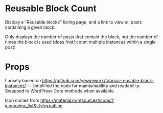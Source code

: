 # Reusable Block Count

 Display a "Reusable blocks" listing page, and a link to view all posts containing a given block.

 Only displays the number of posts that contain the block, not the number of times the block is used (does /not/ count multiple instances within a single post)

# Props

 Loosely based on https://github.com/yeswework/fabrica-reusable-block-instances/ -- simplified the code for maintainability and readability.  Swapped to WordPress Core methods when available.

 Icon comes from https://material.io/resources/icons/?icon=view_list&style=outline
